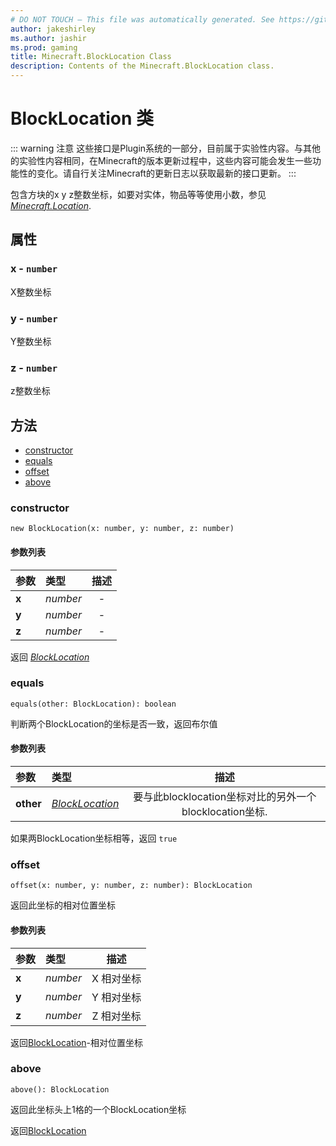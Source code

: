 ```yaml
---
# DO NOT TOUCH — This file was automatically generated. See https://github.com/Mojang/MinecraftScriptingApiDocsGenerator to modify descriptions, examples, etc.
author: jakeshirley
ms.author: jashir
ms.prod: gaming
title: Minecraft.BlockLocation Class
description: Contents of the Minecraft.BlockLocation class.
---
```

# BlockLocation 类

::: warning 注意
这些接口是Plugin系统的一部分，目前属于实验性内容。与其他的实验性内容相同，在Minecraft的版本更新过程中，这些内容可能会发生一些功能性的变化。请自行关注Minecraft的更新日志以获取最新的接口更新。
:::

包含方块的x y z整数坐标，如要对实体，物品等等使用小数，参见[*Minecraft.Location*](../Minecraft/Location.md).

## 属性

### **x** - `number`

X整数坐标

### **y** - `number`

Y整数坐标

### **z** - `number`

z整数坐标

## 方法

- [constructor](#constructor)
- [equals](#equals)
- [offset](#offset)
- [above](#above)

### **constructor**

`new BlockLocation(x: number, y: number, z: number)`

#### 参数列表

| 参数        | 类型       | 描述 |
| :---------- | :--------- | :--: |
| **x** | *number* |  -  |
| **y** | *number* |  -  |
| **z** | *number* |  -  |

返回 [*BlockLocation*](BlockLocation.md)

### **equals**

`equals(other: BlockLocation): boolean`

判断两个BlockLocation的坐标是否一致，返回布尔值

#### 参数列表

| 参数            | 类型                               |                          描述                          |
| :-------------- | :--------------------------------- | :-----------------------------------------------------: |
| **other** | [*BlockLocation*](BlockLocation.md) | 要与此blocklocation坐标对比的另外一个blocklocation坐标. |

如果两BlockLocation坐标相等，返回 `true`

### **offset**

`offset(x: number, y: number, z: number): BlockLocation`

返回此坐标的相对位置坐标

#### 参数列表

| 参数        | 类型       |    描述    |
| :---------- | :--------- | :--------: |
| **x** | *number* | X 相对坐标 |
| **y** | *number* | Y 相对坐标 |
| **z** | *number* | Z 相对坐标 |

返回[BlockLocation](BlockLocation.md)-相对位置坐标

### **above**

`above(): BlockLocation`

返回此坐标头上1格的一个BlockLocation坐标

返回[BlockLocation](BlockLocation.md)
